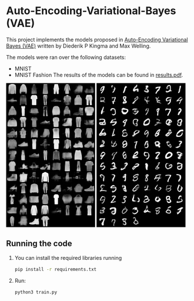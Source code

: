 # Auto-Encoding-Variational-Bayes (VAE)

This project implements the models proposed in [ Auto-Encoding Variational Bayes (VAE)](https://arxiv.org/abs/1312.6114)
written by Diederik P Kingma and Max Welling.

The models were ran over the following datasets:
- MNIST
- MNIST Fashion
The results of the models can be found in [results.pdf](./results.pdf).

<img src="samples/fashion-mnist_batch128_mid100_.png" >
<img src="samples/mnist_batch128_mid100_.png" >

## Running the code
1. You can install the required libraries running
    ```bash
    pip install -r requirements.txt
    ```
2. Run:
    ```bash
    python3 train.py
    ```

